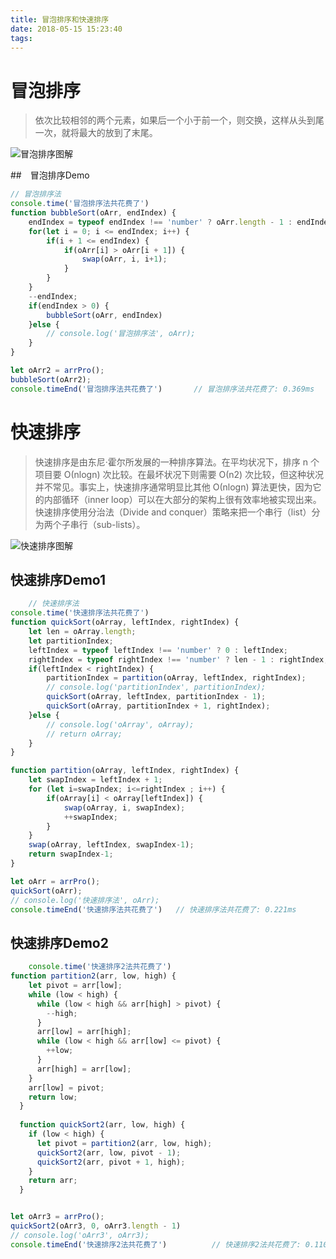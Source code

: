 ```yaml
---
title: 冒泡排序和快速排序
date: 2018-05-15 15:23:40
tags:
---
```


# 冒泡排序
> 依次比较相邻的两个元素，如果后一个小于前一个，则交换，这样从头到尾一次，就将最大的放到了末尾。

![冒泡排序图解](https://user-gold-cdn.xitu.io/2017/5/24/2b79ee330b7276e15152c96e93ffb782?imageView2/0/w/1280/h/960/format/webp/ignore-error/1)

##　冒泡排序Demo
```js
// 冒泡排序法
console.time('冒泡排序法共花费了')
function bubbleSort(oArr, endIndex) {
    endIndex = typeof endIndex !== 'number' ? oArr.length - 1 : endIndex
    for(let i = 0; i <= endIndex; i++) {
        if(i + 1 <= endIndex) {
            if(oArr[i] > oArr[i + 1]) {
                swap(oArr, i, i+1);
            }
        }
    }
    --endIndex;
    if(endIndex > 0) {
        bubbleSort(oArr, endIndex)
    }else {
        // console.log('冒泡排序法', oArr);
    }
}

let oArr2 = arrPro();
bubbleSort(oArr2);
console.timeEnd('冒泡排序法共花费了')       // 冒泡排序法共花费了: 0.369ms
```

# 快速排序
>快速排序是由东尼·霍尔所发展的一种排序算法。在平均状况下，排序 n 个项目要 Ο(nlogn) 次比较。在最坏状况下则需要 Ο(n2) 次比较，但这种状况并不常见。事实上，快速排序通常明显比其他 Ο(nlogn) 算法更快，因为它的内部循环（inner loop）可以在大部分的架构上很有效率地被实现出来。快速排序使用分治法（Divide and conquer）策略来把一个串行（list）分为两个子串行（sub-lists）。

![快速排序图解](https://user-gold-cdn.xitu.io/2017/5/24/e091a0dc1b5122f936904027108fa317?imageView2/0/w/1280/h/960/format/webp/ignore-error/1)


## 快速排序Demo1
```js
    // 快速排序法
console.time('快速排序法共花费了')
function quickSort(oArray, leftIndex, rightIndex) {
    let len = oArray.length;
    let partitionIndex;
    leftIndex = typeof leftIndex !== 'number' ? 0 : leftIndex;
    rightIndex = typeof rightIndex !== 'number' ? len - 1 : rightIndex;
    if(leftIndex < rightIndex) {
        partitionIndex = partition(oArray, leftIndex, rightIndex);
        // console.log('partitionIndex', partitionIndex);
        quickSort(oArray, leftIndex, partitionIndex - 1);
        quickSort(oArray, partitionIndex + 1, rightIndex);
    }else {
        // console.log('oArray', oArray);
        // return oArray;
    }
}

function partition(oArray, leftIndex, rightIndex) {
    let swapIndex = leftIndex + 1;
    for (let i=swapIndex; i<=rightIndex ; i++) {
        if(oArray[i] < oArray[leftIndex]) {
            swap(oArray, i, swapIndex);
            ++swapIndex;
        }
    }
    swap(oArray, leftIndex, swapIndex-1);
    return swapIndex-1;
}

let oArr = arrPro();
quickSort(oArr);
// console.log('快速排序法', oArr);
console.timeEnd('快速排序法共花费了')   // 快速排序法共花费了: 0.221ms
```

## 快速排序Demo2
```js
    console.time('快速排序2法共花费了')
function partition2(arr, low, high) {
    let pivot = arr[low];
    while (low < high) {
      while (low < high && arr[high] > pivot) {
        --high;
      }
      arr[low] = arr[high];
      while (low < high && arr[low] <= pivot) {
        ++low;
      }
      arr[high] = arr[low];
    }
    arr[low] = pivot;
    return low;
  }
  
  function quickSort2(arr, low, high) {
    if (low < high) {
      let pivot = partition2(arr, low, high);
      quickSort2(arr, low, pivot - 1);
      quickSort2(arr, pivot + 1, high);
    }
    return arr;
  }


let oArr3 = arrPro();
quickSort2(oArr3, 0, oArr3.length - 1)
// console.log('oArr3', oArr3);
console.timeEnd('快速排序2法共花费了')          // 快速排序2法共花费了: 0.110ms
```